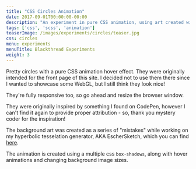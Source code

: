 ```yaml
---
title: "CSS Circles Animation"
date: 2017-09-01T00:00:00-00:00
description: "An experiment in pure CSS animation, using art created with the EscherSketch hyperbolic art generator."
tags: ['css', 'scss', 'animation']
teaserImage: /images/experiments/circles/teaser.jpg
css: circles
menu: experiments
menuTitle: Blackthread Experiments
weight: 3
---
```

Pretty circles with a pure CSS animation hover effect.
They were originally intended for the front page of this site.
I decided not to use them there since I wanted to showcase some WebGL, but I still think they look nice!

They're fully responsive too, so go ahead and resize the browser window.

They were originally inspired by something I found on CodePen, however I can't find it again to provide proper attribution - so, thank you mystery coder for the inspiration!

The background art was created as a series of "mistakes" while working on my hyperbolic tesselation generator, AKA EscherSketch, which you can find [here](/experiments/eschersketch/).

The animation is created using a multiple css `box-shadows`, along with hover animations
and changing background image sizes.

<div id="circles">
  <div id="circle-1" class="circle"></div>
  <div id="circle-2" class="circle"></div>
  <div id="circle-3" class="circle"></div>
  <div id="circle-4" class="circle"></div>
</div>
